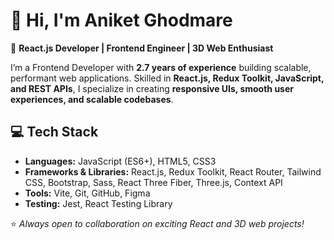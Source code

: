 # 👋 Hi, I'm Aniket Ghodmare  

🚀 **React.js Developer | Frontend Engineer | 3D Web Enthusiast**  

I’m a Frontend Developer with **2.7 years of experience** building scalable, performant web applications. Skilled in **React.js, Redux Toolkit, JavaScript, and REST APIs**, I specialize in creating **responsive UIs, smooth user experiences, and scalable codebases**. 

## 💻 Tech Stack  
- **Languages:** JavaScript (ES6+), HTML5, CSS3  
- **Frameworks & Libraries:** React.js, Redux Toolkit, React Router, Tailwind CSS, Bootstrap, Sass, React Three Fiber, Three.js, Context API  
- **Tools:** Vite, Git, GitHub, Figma  
- **Testing:** Jest, React Testing Library  

⭐️ *Always open to collaboration on exciting React and 3D web projects!*  
